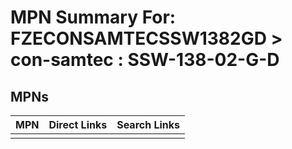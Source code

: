 



# MPN Summary For: FZECONSAMTECSSW1382GD > con-samtec : SSW-138-02-G-D

## MPNs
  

|MPN|Direct Links|Search Links|
| :--- | :--- | :--- |
||||

